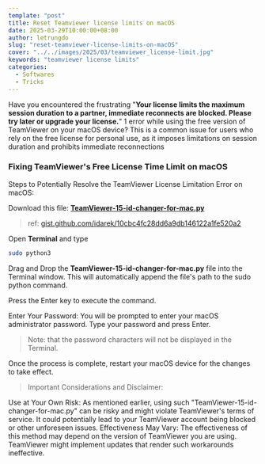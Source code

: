 ```yaml
---
template: "post"
title: Reset Teamviewer license limits on macOS
date: 2025-03-29T10:00:00+08:00
author: letrungdo
slug: "reset-teamviewer-license-limits-on-macOS"
cover: "../../images/2025/03/teamviewer_license-limit.jpg"
keywords: "teamviewer license limits"
categories:
  - Softwares
  - Tricks
---
```


Have you encountered the frustrating "**Your license limits the maximum session duration to a partner, immediate reconnects are blocked. Please try later or upgrade your license.**" 1 error while using the free version of TeamViewer on your macOS device? This is a common issue for users who rely on the free license for personal use, as it imposes limitations on session duration and prohibits immediate reconnections

### Fixing TeamViewer's Free License Time Limit on macOS

Steps to Potentially Resolve the TeamViewer License Limitation Error on macOS:

Download this file: <a download="TeamViewer-15-id-changer-for-mac.py" href="/media/2025/03/TeamViewer-15-id-changer-for-mac.py" target="_blank" rel="noopener">**TeamViewer-15-id-changer-for-mac.py**</a>

> ref: <a href="https://gist.github.com/idarek/10cbc4fc28dd6a9db146122a1fe520a2" target="_blank">gist.github.com/idarek/10cbc4fc28dd6a9db146122a1fe520a2</a>

Open **Terminal** and type

```bash
sudo python3
```

Drag and Drop the **TeamViewer-15-id-changer-for-mac.py** file into the Terminal window. This will automatically append the file's path to the sudo python command.

Press the Enter key to execute the command.

Enter Your Password: You will be prompted to enter your macOS administrator password. Type your password and press Enter.

> Note: that the password characters will not be displayed in the Terminal.

Once the process is complete, restart your macOS device for the changes to take effect.

> Important Considerations and Disclaimer:

Use at Your Own Risk: As mentioned earlier, using such "TeamViewer-15-id-changer-for-mac.py" can be risky and might violate TeamViewer's terms of service. It could potentially lead to your TeamViewer account being blocked or other unforeseen issues.
Effectiveness May Vary: The effectiveness of this method may depend on the version of TeamViewer you are using. TeamViewer might implement updates that render such workarounds ineffective.
